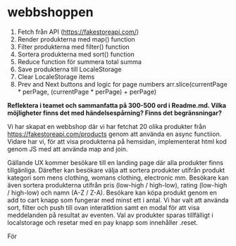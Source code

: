 # webbshoppen

1. Fetch från API (https://fakestoreapi.com/)
2. Render produkterna med map() function
3. Filter produkterna med filter() function
4. Sortera produkterna med sort() function
5. Reduce function för summera total summa
6. Save produkterna till LocaleStorage
7. Clear LocaleStorage items
8. Prev and Next buttons and logic for page numbers
arr.slice(currentPage * perPage,  (currentPage * perPage) + perPage)

**Reflektera i teamet och sammanfatta på 300-500 ord i Readme.md. Vilka möjligheter finns det med händelsespårning? Finns det begränsningar?**

Vi har skapat en webbshop där vi har fetchat 20 olika produkter från https://fakestoreapi.com/products genom att använda en async functiion. Vidare har vi, för att  visa produkterna på hemsidan, implementerat html kod genom JS med att använda map and join. 

Gällande UX kommer besökare till en landing page där alla produkter finns tillgänliga. Därefter kan besökare välja att sortera produkter utifrån produkt kategori som mens clothing, womans clothing, electronic mm. Besökare kan även sortera produkterna utifrån pris (low-high / high-low), rating (low-high / high-low) och namn (A-Z / Z-A). Besökare kan köpa produkt genom en add to cart knapp som fungerar med minst ett i antal. Vi har valt att använda sort, filter och push till ovan interatktion samt en modal för att visa meddelanden på resultat av eventen. Val av produkter sparas tillfälligt i localstorage och resetar med en pay knapp som innehåller .reset.

För 


